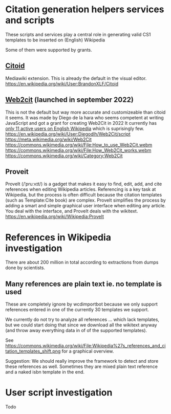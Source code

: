 # Citation generation helpers services and scripts

These scripts and services play a central role in
generating valid CS1 templates to be inserted on (English) Wikipedia

Some of them were supported by grants.

## [Citoid](https://www.wikidata.org/wiki/Q21679984)

Mediawiki extension. This is already the default in the visual editor.
https://en.wikipedia.org/wiki/User:BrandonXLF/Citoid

## [Web2cit](https://www.wikidata.org/wiki/Q115473545) (launched in september 2022)

This is not the default but way more accurate and customizeable than citoid it seems.
It was made by Diego de la hara who seems competent at writing JavaScript and got a grant
for creating Web2Cit in 2022
It currently has
[only 11 active users on English Wikipedia](https://en.wikipedia.org/wiki/Wikipedia:User_scripts/Most_imported_scripts)
which is suprisingly few.
https://en.wikipedia.org/wiki/User:Diegodlh/Web2Cit/script
https://meta.wikimedia.org/wiki/Web2Cit
https://commons.wikimedia.org/wiki/File:How_to_use_Web2Cit.webm
https://commons.wikimedia.org/wiki/File:How_Web2Cit_works.webm
https://commons.wikimedia.org/wiki/Category:Web2Cit

## Proveit

ProveIt (/ˈpruːvɪt/) is a gadget that makes it easy to find, edit, add, and cite
references when editing Wikipedia articles. Referencing is a key task at Wikipedia,
but the process is often difficult because the citation templates (such as
Template:Cite book) are complex. ProveIt simplifies the process by adding a smart
and simple graphical user interface when editing any article. You deal with the interface,
and ProveIt deals with the wikitext.
https://en.wikipedia.org/wiki/Wikipedia:ProveIt

# References in Wikipedia investigation

There are about 200 million in total according to extractions from dumps done by scientists.

## Many references are plain text ie. no template is used

These are completely ignore by wcdimportbot because we only support references
entered in one of the currently 30 templates we support.

We currently do not try to analyze all references <ref>...</ref> which lack templates,
but we could start doing that since we download all the wikitext anyway (and throw away
everything data in of of the supported templates).

See https://commons.wikimedia.org/wiki/File:Wikipedia%27s_references_and_citation_templates_shift.png
for a graphical overview.

Suggestion: We should really improve the framework to detect and store these references as well.
Sometimes they are mixed plain text reference and a naked isbn template in the end.

# User script investigation

Todo


